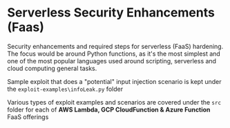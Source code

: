 # Serverless Security Enhancements (Faas)
Security enhancements and required steps for serverless (FaaS) hardening. The focus would be around Python functions, as it's the most simplest and one of the most popular languages used around scripting, serverless and cloud computing general tasks.

Sample exploit that does a "potential" input injection scenario is kept under the `exploit-examples\infoLeak.py` folder

Various types of exploit examples and scenarios are covered under the `src` folder for each of **AWS Lambda, GCP CloudFunction & Azure Function** FaaS offerings

